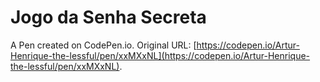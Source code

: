 # Jogo da Senha Secreta

A Pen created on CodePen.io. Original URL: [https://codepen.io/Artur-Henrique-the-lessful/pen/xxMXxNL](https://codepen.io/Artur-Henrique-the-lessful/pen/xxMXxNL).

